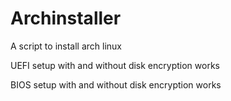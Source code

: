 # Archinstaller
A script to install arch linux


UEFI setup with and without disk encryption works

BIOS setup with and without disk encryption works
